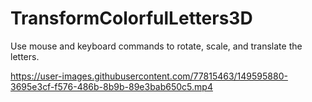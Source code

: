 # TransformColorfulLetters3D

Use mouse and keyboard commands to rotate, scale, and translate the letters.

https://user-images.githubusercontent.com/77815463/149595880-3695e3cf-f576-486b-8b9b-89e3bab650c5.mp4
